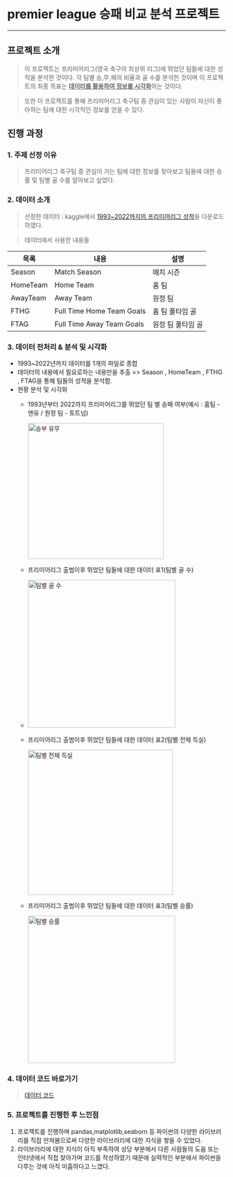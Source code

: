 # premier league 승패 비교 분석 프로젝트
----------------
## 프로젝트 소개
>이 프로젝트는 프리미어리그(영국 축구의 최상위 리그)에 뛰었던 팀들에 대한 성적을 분석한 것이다. 각 팀별 승,무,패의 비율과 골 수를 분석한 것이며 이 프로젝트의 최종 목표는 <U>**데이터를 활용하여 정보를 시각화**</U>하는 것이다.

>또한 이 프로젝트를 통해 프리미어리그 축구팀 중 관심이 있는 사람이 자신이 좋아하는 팀에 대한 시각적인 정보를 얻을 수 있다.

## 진행 과정
### 1. 주제 선정 이유
> 프리미어리그 축구팀 중 관심이 가는 팀에 대한 정보를 찾아보고 팀들에 대한 승률 및 팀별 골 수를 알아보고 싶었다.

### 2. 데이터 소개
> 선정한 데이터 : kaggle에서 [1993~2022까지의 프리미어리그 성적](https://www.kaggle.com/datasets/irkaal/english-premier-league-results?resource=download)을 다운로드 하였다.

> 데이터에서 사용한 내용들

|목록|내용|설명|
|------|---|---|
|Season|Match Season|매치 시즌|
|HomeTeam|Home Team|홈 팀|
|AwayTeam|Away Team|원정 팀|
|FTHG|Full Time Home Team Goals|홈 팀 풀타임 골|
|FTAG|Full Time Away Team Goals|원정 팀 풀타임 골|

### 3. 데이터 전처리 & 분석 및 시각화
* 1993~2022년까지 데이터를 1개의 파일로 종합
* 데이터의 내용에서 필요로하는 내용만을 추출 => Season , HomeTeam , FTHG , FTAG을 통해 팀들의 성적을 분석함.
* 현황 분석 및 시각화
  *  1993년부터 2022까지 프리미어리그를 뛰었던 팀 별 승패 여부(예시 : 홈팀 - 맨유 / 원정 팀 - 토트넘)
  
     <img width="313" alt="승부 유무" src="https://github.com/user-attachments/assets/216607e1-e010-4bb4-a126-81406a0c4d2f" />

  *  프리미어리그 출범이후 뛰었던 팀들에 대한 데이터 표1(팀별 골 수)
  *  
     <img width="340" alt="팀별 골 수" src="https://github.com/user-attachments/assets/5058afeb-5d9f-478e-8f87-09d831b0d75c" />

  *  프리미어리그 출범이후 뛰었던 팀들에 대한 데이터 표2(팀별 전체 득실)

     <img width="334" alt="팀별 전체 득실" src="https://github.com/user-attachments/assets/1f7f2cc8-a394-41c1-85b2-86d9799b23a2" />

  *  프리미어리그 출범이후 뛰었던 팀들에 대한 데이터 표3(팀별 승률)

     <img width="339" alt="팀별 승률" src="https://github.com/user-attachments/assets/e312c0e9-39a6-4630-bead-db5a42a2e467" />


### 4. 데이터 코드 바로가기
> [데이터 코드](https://github.com/monolail/-Premier-League-win-loss-analysis/blob/main/Term_Project_7%EC%B0%A8_%EA%B3%84%ED%9A%8D%EC%84%9C_2022105488_%EC%9D%B4%ED%98%B8%EC%A4%80.ipynb)

### 5. 프로젝트를 진행한 후 느낀점
1. 프로젝트를 진행하며 pandas,matplotlib,seaborn 등 파이썬의 다양한 라이브러리를 직접 만져봄으로써 다양한 라이브러리에 대한 지식을 쌓을 수 있었다.
2. 라이브러리에 대한 지식이 아직 부족하여 상당 부분에서 다른 사람들의 도움 또는 인터넷에서 직접 찾아가며 코드를 작성하였기 때문에 실력적인 부분에서 파이썬을 다루는 것에 아직 미흡하다고 느꼈다.
